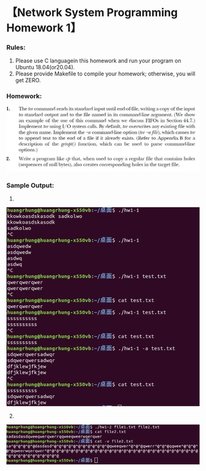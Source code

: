 # 【Network System Programming Homework 1】

### Rules:
1. Please use C languagein this homework and run your program on Ubuntu 18.04(or20.04).
2. Please provide Makefile to compile your homework; otherwise, you will get ZERO.

### Homework:

![](https://github.com/rbsyeh/SP_HW_NSYSU/blob/main/HW1/pic/Description.bmp)
### Sample Output:
1.
![](https://github.com/rbsyeh/SP_HW_NSYSU/blob/main/HW1/pic/Output1.bmp)

2.
![](https://github.com/rbsyeh/SP_HW_NSYSU/blob/main/HW1/pic/Output2.bmp)
